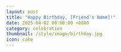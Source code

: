 ```yaml
---
layout: post
title: "Happy Birthday, [Friend's Name]!"
date: 2025-04-02 00:00:00 +0800
category: celebration
thumbnail: /style/image/birthday.jpg
icon: cake
---
```


<!DOCTYPE html>
<html>
<head>
    <title>🎂 Happy Birthday [Name]! 🌟</title>
    <meta charset="utf-8">
    <style>
        :root {
            --primary-color: #ff6b6b;
            --secondary-color: #4ecdc4;
        }

        body {
            margin: 0;
            overflow: hidden;
            font-family: 'Comic Sans MS', cursive;
            background: linear-gradient(45deg, #2c3e50, #3498db);
        }

        /* 粒子背景 */
        #particles-js {
            position: fixed;
            width: 100%;
            height: 100%;
            z-index: -1;
        }

        /* 3D贺卡容器 */
        .card-container {
            perspective: 1000px;
            position: absolute;
            top: 50%;
            left: 50%;
            transform: translate(-50%, -50%);
        }

        /* 可翻转的3D贺卡 */
        .card {
            width: 400px;
            height: 500px;
            transform-style: preserve-3d;
            transition: all 1s;
            cursor: pointer;
        }

        .card:hover {
            transform: rotateY(180deg);
        }

        /* 贺卡正反面 */
        .front, .back {
            position: absolute;
            width: 100%;
            height: 100%;
            backface-visibility: hidden;
            border-radius: 15px;
            padding: 20px;
            box-shadow: 0 10px 30px rgba(0,0,0,0.3);
        }

        .front {
            background: url('birthday-bg.jpg') center/cover;
            display: flex;
            flex-direction: column;
            align-items: center;
            justify-content: center;
        }

        .back {
            background: #fff;
            transform: rotateY(180deg);
            text-align: center;
        }

        /* 文字动画 */
        @keyframes float {
            0% { transform: translateY(0px); }
            50% { transform: translateY(-20px); }
            100% { transform: translateY(0px); }
        }

        .title {
            font-size: 2.5em;
            color: var(--primary-color);
            text-shadow: 2px 2px 4px rgba(0,0,0,0.3);
            animation: float 3s infinite;
        }

        /* 按钮特效 */
        .btn {
            padding: 15px 30px;
            background: var(--secondary-color);
            border: none;
            border-radius: 25px;
            color: white;
            font-size: 1.2em;
            cursor: pointer;
            transition: all 0.3s;
        }

        .btn:hover {
            transform: scale(1.1);
            box-shadow: 0 5px 15px rgba(0,0,0,0.2);
        }
    </style>
</head>
<body>
    <!-- 粒子背景 -->
    <div id="particles-js"></div>

    <!-- 3D贺卡 -->
    <div class="card-container">
        <div class="card">
            <div class="front">
                <h1 class="title">Happy Birthday!</h1>
                <p>🎈 Click to open your surprise 🎁</p>
            </div>
            <div class="back">
                <h2>Dear [Friend's Name]</h2>
                <p>✨ On your special day, I wish you:</p>
                <ul>
                    <li>Endless Joy 🌈</li>
                    <li>Exciting Adventures 🚀</li>
                    <li>Amazing Success 💎</li>
                </ul>
                <button class="btn" onclick="showFireworks()">Claim Your Blessing!</button>
            </div>
        </div>
    </div>

    <!-- 音频 -->
    <audio id="bgm" loop>
        <source src="happy-birthday.mp3" type="audio/mpeg">
    </audio>

    <script src="https://cdn.jsdelivr.net/particles.js/2.0.0/particles.min.js"></script>
    <script>
        // 粒子背景配置
        particlesJS('particles-js', {
            particles: {
                number: { value: 80 },
                color: { value: '#ffffff' },
                shape: { type: 'circle' },
                opacity: { random: true },
                size: { random: true },
                move: {
                    enable: true,
                    speed: 2,
                    direction: 'none',
                    straight: false
                }
            }
        });

        // 烟花特效
        function showFireworks() {
            const colors = ['#ff0000', '#00ff00', '#0000ff'];
            for(let i=0; i<50; i++) {
                const particle = document.createElement('div');
                particle.style = `
                    position: fixed;
                    left: ${Math.random()*100}%;
                    top: ${Math.random()*100}%;
                    width: 5px;
                    height: 5px;
                    background: ${colors[Math.floor(Math.random()*3)]};
                    border-radius: 50%;
                    animation: explode 1s forwards;
                `;
                document.body.appendChild(particle);
            }
            document.getElementById('bgm').play();
        }

        // 自动播放音乐（可能需要用户交互）
        document.body.onclick = () => {
            document.getElementById('bgm').play();
        }
    </script>
</body>
</html>